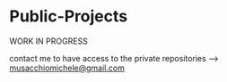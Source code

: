 # Public-Projects
WORK IN PROGRESS 

contact me to have access to the private repositories --> musacchiomichele@gmail.com
